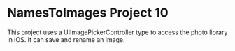 # NamesToImages Project 10
This project uses a UIImagePickerController type to access the photo library in iOS. It can save and rename an image.
